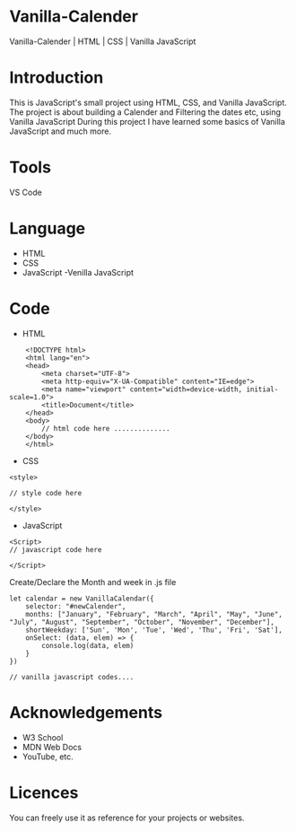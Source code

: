 # Vanilla-Calender
Vanilla-Calender | HTML | CSS | Vanilla JavaScript

# Introduction

This is JavaScript's small project using HTML, CSS, and Vanilla JavaScript. The project is about building a Calender and Filtering the dates etc, using Vanilla JavaScript During this project I have learned some basics of Vanilla JavaScript and much more.


# Tools 
VS Code

# Language 
- HTML
- CSS
- JavaScript -Venilla JavaScript

# Code
- HTML
````
    <!DOCTYPE html>
    <html lang="en">
    <head>
        <meta charset="UTF-8">
        <meta http-equiv="X-UA-Compatible" content="IE=edge">
        <meta name="viewport" content="width=device-width, initial-scale=1.0">
        <title>Document</title>
    </head>
    <body>
        // html code here ..............
    </body>
    </html>
````

- CSS
````
<style>

// style code here

</style>

````
- JavaScript 
````
<Script>
// javascript code here

</Script>
````
 Create/Declare the Month and week in .js file
````
let calendar = new VanillaCalendar({
    selector: "#newCalender",
    months: ["January", "February", "March", "April", "May", "June", "July", "August", "September", "October", "November", "December"],
    shortWeekday: ['Sun', 'Mon', 'Tue', 'Wed', 'Thu', 'Fri', 'Sat'],
    onSelect: (data, elem) => {
        console.log(data, elem)
    }
})

````
````
// vanilla javascript codes....

````


# Acknowledgements
- W3 School
- MDN Web Docs
- YouTube, etc.


# Licences

You can freely use it as reference for your projects or websites.





